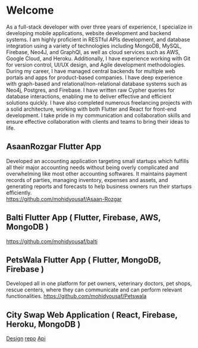 # Welcome

As a full-stack developer with over three years of experience, I specialize in developing mobile applications, website development and backend systems. I am highly proficient in RESTful APIs development, and database integration using a variety of technologies including MongoDB, MySQL, Firebase, Neo4J, and GraphQl, as well as cloud services such as AWS, Google Cloud, and Heroku. Additionally, I have experience working with Git for version control, UI/UX design, and Agile development methodologies.
During my career, I have managed central backends for multiple web portals and apps for product-based companies. I have deep experience with graph-based and relational/non-relational database systems such as Neo4j, Postgres, and Firebase. I have written raw Cypher queries for database interactions, enabling me to deliver effective and efficient solutions quickly. I have also completed numerous freelancing projects with a solid architecture, working with both Flutter and React for front-end development. I take pride in my communication and collaboration skills and ensure effective collaboration with clients and teams to bring their ideas to life.

## AsaanRozgar Flutter App 
Developed an accounting application targeting small startups which fulfills all their major accounting needs without being overly complicated and overwhelming like most other accounting softwares. It maintains payment records of parties, managing inventory, expenses and assets, and generating reports and forecasts to help business owners run their startups efficiently. 				
https://github.com/mohidyousaf/Asaan-Rozgar 


## Balti Flutter App ( Flutter, Firebase, AWS, MongoDB )
https://github.com/mohidyousaf/balti

## PetsWala Flutter App  ( Flutter, MongoDB, Firebase )
Developed all in one platform for pet owners, veterinary doctors, pet shops, rescue centers, where they can communicate and can perform relevant functionalities.
https://github.com/mohidyousaf/Petswala 

## City Swap Web Application ( React, Firebase, Heroku, MongoDB )
[Design](https://www.figma.com/file/9wc1RM9gIqIWrcoUSqDiJA/cityswap?type=design&node-id=172%3A84681&t=9c2snsFj4t2EKgXw-1)
[repo](https://github.com/mohidyousaf/citySwap)
[Api](https://github.com/mohidyousaf/Api.git)
